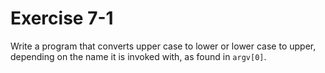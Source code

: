# Exercise 7-1

Write a program that converts upper case to lower or lower case to upper, depending on the name
it is invoked with, as found in `argv[0]`.
